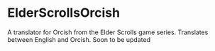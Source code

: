 # ElderScrollsOrcish
A translator for Orcish from the Elder Scrolls game series. Translates between English and Orcish.
Soon to be updated
